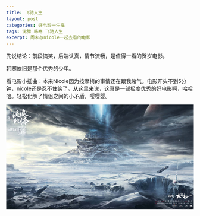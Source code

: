 ```yaml
---
title: 飞驰人生
layout: post
categories: 好电影一生推
tags: 沈腾 韩寒 飞驰人生
excerpt: 周末与nicole一起去看的电影
---
```


先说结论：前段搞笑，后端认真，情节流畅，是值得一看的贺岁电影。

韩寒依旧是那个优秀的少年。

看电影小插曲：本来Nicole因为按摩椅的事情还在跟我赌气。电影开头不到5分钟，nicole还是忍不住笑了。从这里来说，这真是一部极度优秀的好电影啊，哈哈哈。轻松化解了情侣之间的小矛盾，嘤嘤婴。


![image](https://raw.githubusercontent.com/NicolasLee/nicolaslee.github.io/master/pictures/流浪地球.jpg)



